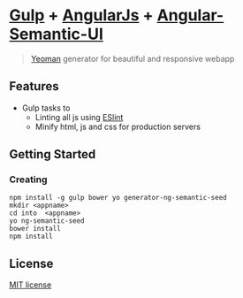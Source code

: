 [Gulp](http://gulpjs.com/) + [AngularJs](https://angularjs.org/) + [Angular-Semantic-UI](https://github.com/ClickerMonkey/SemanticUI-Angular)
==============================

> [Yeoman](http://yeoman.io) generator for beautiful and responsive webapp

## Features

* Gulp tasks to 
	* Linting all js using [ESlint](http://eslint.org/)
	* Minify html, js and css for production servers

## Getting Started

### Creating

```shell
npm install -g gulp bower yo generator-ng-semantic-seed
mkdir <appname>
cd into  <appname>
yo ng-semantic-seed
bower install
npm install
```

## License

[MIT license](http://opensource.org/licenses/MIT)
